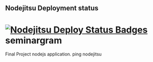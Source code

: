 Nodejitsu Deployment status
---------------------------
[![Nodejitsu Deploy Status Badges](https://webhooks.nodejitsu.com/nodejitsu/handbook.png)](https://webops.nodejitsu.com#urkele/seminargram)
seminargram
===========

Final Project nodejs application.
ping nodejitsu
